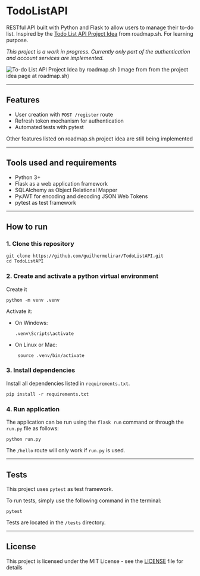 # TodoListAPI
RESTful API built with Python and Flask to allow users to manage their to-do list. 
Inspired by the [Todo List API Project Idea](https://roadmap.sh/projects/todo-list-api) from roadmap.sh. For learning purpose. 

*This project is a work in progress. Currently only part of the authentication and account services are implemented.*

![To-do List API Project Idea by roadmap.sh](https://assets.roadmap.sh/guest/todo-list-api-bsrdd.png)
(Image from from the project idea page at roadmap.sh)

---

## Features

- User creation with `POST /register` route
- Refresh token mechanism for authentication
- Automated tests with pytest

Other features listed on roadmap.sh project idea are still being implemented

--- 

## Tools used and requirements
- Python 3+
- Flask as a web application framework
- SQLAlchemy as Object Relational Mapper
- PyJWT for encoding and decoding JSON Web Tokens
- pytest as test framework

---

## How to run

### 1. Clone this repository

```shell
git clone https://github.com/guilhermelirar/TodoListAPI.git
cd TodoListAPI
```

### 2. Create and activate a python virtual environment
Create it
```shell
python -m venv .venv
```
Activate it:
- On Windows:  
  ```shell
  .venv\Scripts\activate
  ```

- On Linux or Mac:
  ```shell
   source .venv/bin/activate
   ```

### 3. Install dependencies

Install all dependencies listed in `requirements.txt`.
```shell
pip install -r requirements.txt
```

### 4. Run application

The application can be run using the `flask run` command or through the `run.py` file as follows:
```shell
python run.py
```
The `/hello` route will only work if `run.py` is used.

---

## Tests
This project uses `pytest` as test framework. 

To run tests, simply use the following command in the terminal:
```shell
pytest
```
Tests are located in the `/tests` directory.

---

## License
This project is licensed under the MIT License - see the [LICENSE](LICENSE) file for details


